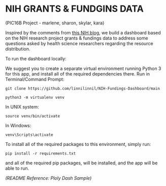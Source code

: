 # NIH GRANTS & FUNDGINS DATA
(PIC16B Project - marlene, sharon, skylar, kara)

Inspired by the comments from [this NIH blog](https://nexus.od.nih.gov/all/2022/01/18/inequalities-in-the-distribution-of-national-institutes-of-health-research-project-grant-funding/), we build a dashboard based on the NIH research project grants & fundings data to address some questions asked by health science researchers regarding the resource distribution.   

To run the dashboard locally:

We suggest you to create a separate virtual environment running Python 3 for this app, and install all of the required dependencies there. Run in Terminal/Command Prompt:

`git clone https://github.com/linnilinnil/NIH-Fundings-Dashboard/main`

`python3 -m virtualenv venv`

In UNIX system:

`source venv/bin/activate`

In Windows:

`venv\Scripts\activate`

To install all of the required packages to this environment, simply run:

`pip install -r requirements.txt`

and all of the required pip packages, will be installed, and the app will be able to run.

*(README Reference: Ploly Dash Sample)*
